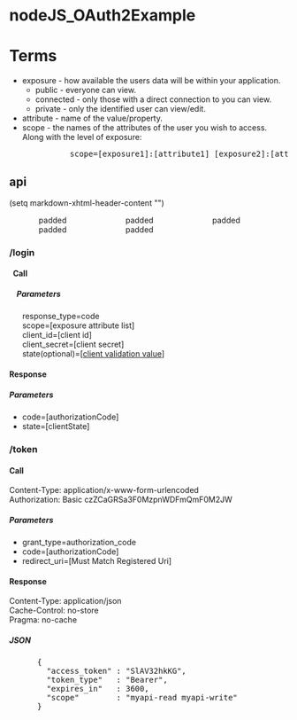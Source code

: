 # nodeJS_OAuth2Example

# Terms
- exposure - how available the users data will be within your application.
  - public - everyone can view.
  - connected - only those with a direct connection to you can view.
  - private - only the identified user can view/edit.
- attribute - name of the value/property.
- scope - the names of the attributes of the user you wish to access. Along with the level of exposure:
<pre>             scope=[exposure1]:[attribute1] [exposure2]:[attribute2] [exposure3]:[attribute3]...</pre>

## api
(setq markdown-xhtml-header-content
      "<style type='text/css'>
t { padding: 40pt };
</style>")
<style type='text/css'>t { padding: 40pt };</style>
<t>padded</t><t>padded</t><t>padded</t><t>padded</t><t>padded</t>
### /login
#### &nbsp;&nbsp;Call
##### &nbsp;&nbsp;&nbsp;&nbsp;Parameters
&nbsp;&nbsp;&nbsp;&nbsp;&nbsp;&nbsp;response_type=code<br>
&nbsp;&nbsp;&nbsp;&nbsp;&nbsp;&nbsp;scope=[exposure attribute list]<br>
&nbsp;&nbsp;&nbsp;&nbsp;&nbsp;&nbsp;client_id=[client id]<br>
&nbsp;&nbsp;&nbsp;&nbsp;&nbsp;&nbsp;client_secret=[client secret]<br>
&nbsp;&nbsp;&nbsp;&nbsp;&nbsp;&nbsp;state(optional)=[[client validation value](https://tools.ietf.org/html/rfc6749#section-10.12)]<br>

#### Response
##### Parameters
- code=[authorizationCode]
- state=[clientState]

### /token
#### Call
Content-Type: application/x-www-form-urlencoded<br>
Authorization: Basic czZCaGRSa3F0MzpnWDFmQmF0M2JW

##### Parameters
- grant_type=authorization_code
- code=[authorizationCode]
- redirect_uri=[Must Match Registered Uri]

#### Response
Content-Type: application/json<br>
Cache-Control: no-store<br>
Pragma: no-cache
##### JSON
<pre>
      {
        "access_token" : "SlAV32hkKG",
        "token_type"   : "Bearer",
        "expires_in"   : 3600,
        "scope"        : "myapi-read myapi-write"
      }
</pre>
